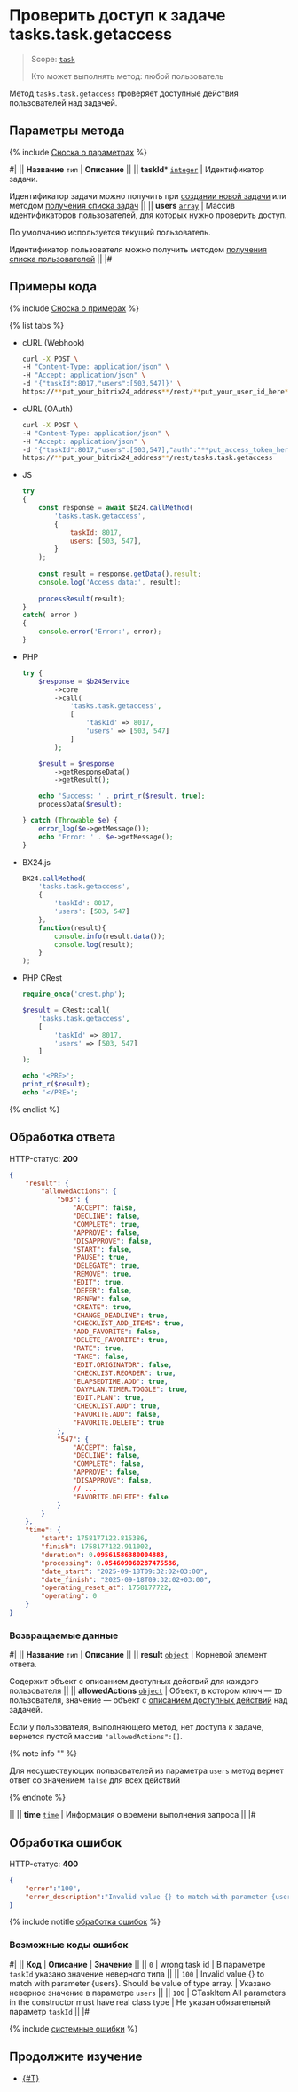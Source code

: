 # Проверить доступ к задаче tasks.task.getaccess

> Scope: [`task`](../scopes/permissions.md)
>
> Кто может выполнять метод: любой пользователь

Метод `tasks.task.getaccess` проверяет доступные действия пользователей над задачей.

## Параметры метода

{% include [Сноска о параметрах](../../_includes/required.md) %}

#|
|| **Название**
`тип` | **Описание** ||
|| **taskId***
[`integer`](../data-types.md) | Идентификатор задачи.

Идентификатор задачи можно получить при [создании новой задачи](./tasks-task-add.md) или методом [получения списка задач](./tasks-task-list.md) ||
|| **users**
[`array`](../data-types.md) | Массив идентификаторов пользователей, для которых нужно проверить доступ.

По умолчанию используется текущий пользователь.

Идентификатор пользователя можно получить методом [получения списка пользователей](../user/user-get.md) ||
|#

## Примеры кода

{% include [Сноска о примерах](../../_includes/examples.md) %}

{% list tabs %}

- cURL (Webhook)

    ```bash
    curl -X POST \
    -H "Content-Type: application/json" \
    -H "Accept: application/json" \
    -d '{"taskId":8017,"users":[503,547]}' \
    https://**put_your_bitrix24_address**/rest/**put_your_user_id_here**/**put_your_webbhook_here**/tasks.task.getaccess
    ```

- cURL (OAuth)

    ```bash
    curl -X POST \
    -H "Content-Type: application/json" \
    -H "Accept: application/json" \
    -d '{"taskId":8017,"users":[503,547],"auth":"**put_access_token_here**"}' \
    https://**put_your_bitrix24_address**/rest/tasks.task.getaccess
    ```

- JS

    ```javascript
    try
    {
        const response = await $b24.callMethod(
            'tasks.task.getaccess',
            {
                taskId: 8017,
                users: [503, 547],
            }
        );
        
        const result = response.getData().result;
        console.log('Access data:', result);
        
        processResult(result);
    }
    catch( error )
    {
        console.error('Error:', error);
    }
    ```

- PHP

    ```php
    try {
        $response = $b24Service
            ->core
            ->call(
                'tasks.task.getaccess',
                [
                    'taskId' => 8017,
                    'users' => [503, 547]
                ]
            );

        $result = $response
            ->getResponseData()
            ->getResult();

        echo 'Success: ' . print_r($result, true);
        processData($result);

    } catch (Throwable $e) {
        error_log($e->getMessage());
        echo 'Error: ' . $e->getMessage();
    }
    ```

- BX24.js

    ```js
    BX24.callMethod(
        'tasks.task.getaccess',
        {
            'taskId': 8017,
            'users': [503, 547]
        },
        function(result){
            console.info(result.data());
            console.log(result);
        }
    );
    ```

- PHP CRest

    ```php
    require_once('crest.php');

    $result = CRest::call(
        'tasks.task.getaccess',
        [
            'taskId' => 8017,
            'users' => [503, 547]
        ]
    );

    echo '<PRE>';
    print_r($result);
    echo '</PRE>';
    ```

{% endlist %}

## Обработка ответа

HTTP-статус: **200**

```json
{
    "result": {
        "allowedActions": {
            "503": {
                "ACCEPT": false,
                "DECLINE": false,
                "COMPLETE": true,
                "APPROVE": false,
                "DISAPPROVE": false,
                "START": false,
                "PAUSE": true,
                "DELEGATE": true,
                "REMOVE": true,
                "EDIT": true,
                "DEFER": false,
                "RENEW": false,
                "CREATE": true,
                "CHANGE_DEADLINE": true,
                "CHECKLIST_ADD_ITEMS": true,
                "ADD_FAVORITE": false,
                "DELETE_FAVORITE": true,
                "RATE": true,
                "TAKE": false,
                "EDIT.ORIGINATOR": false,
                "CHECKLIST.REORDER": true,
                "ELAPSEDTIME.ADD": true,
                "DAYPLAN.TIMER.TOGGLE": true,
                "EDIT.PLAN": true,
                "CHECKLIST.ADD": true,
                "FAVORITE.ADD": false,
                "FAVORITE.DELETE": true
            },
            "547": {
                "ACCEPT": false,
                "DECLINE": false,
                "COMPLETE": false,
                "APPROVE": false,
                "DISAPPROVE": false,
                // ...
                "FAVORITE.DELETE": false
            }
        }
    },
    "time": {
        "start": 1758177122.815386,
        "finish": 1758177122.911002,
        "duration": 0.09561586380004883,
        "processing": 0.054609060287475586,
        "date_start": "2025-09-18T09:32:02+03:00",
        "date_finish": "2025-09-18T09:32:02+03:00",
        "operating_reset_at": 1758177722,
        "operating": 0
    }
}
```

### Возвращаемые данные

#|
|| **Название**
`тип` | **Описание** ||
|| **result**
[`object`](../data-types.md) | Корневой элемент ответа.

Содержит объект c описанием доступных действий для каждого пользователя ||
|| **allowedActions**
[`object`](../data-types.md) | Объект, в котором ключ — `ID` пользователя, значение — объект с [описанием доступных действий](./fields.md#action) над задачей.

Если у пользователя, выполняющего метод, нет доступа к задаче, вернется пустой массив `"allowedActions":[]`.

{% note info "" %}

Для несушествующих пользователей из параметра `users` метод вернет ответ со значением `false` для всех действий

{% endnote %}

 ||
|| **time**
[`time`](../data-types.md#time) | Информация о времени выполнения запроса ||
|#

## Обработка ошибок

HTTP-статус: **400**

```json
{
    "error":"100",
    "error_description":"Invalid value {} to match with parameter {users}. Should be value of type array."
}
```

{% include notitle [обработка ошибок](../../_includes/error-info.md) %}

### Возможные коды ошибок

#|
|| **Код** | **Описание** | **Значение** ||
|| `0` | wrong task id | В параметре `taskId` указано значение неверного типа ||
|| `100` | Invalid value {} to match with parameter {users}. Should be value of type array. | Указано неверное значение в параметре `users` ||
|| `100` | CTaskItem All parameters in the constructor must have real class type | Не указан обязательный параметр `taskId` ||
|#

{% include [системные ошибки](../../_includes/system-errors.md) %}

## Продолжите изучение 

- [{#T}](./index.md)